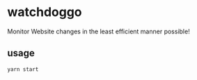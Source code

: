 # watchdoggo
Monitor Website changes in the least efficient manner possible!

## usage
```
yarn start
```
